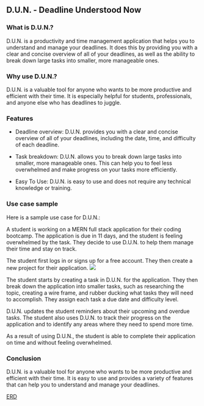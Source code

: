 ## D.U.N. - Deadline Understood Now

### What is D.U.N.?

D.U.N. is a productivity and time management application that helps you to understand and manage your deadlines. It does this by providing you with a clear and concise overview of all of your deadlines, as well as the ability to break down large tasks into smaller, more manageable ones.

### Why use D.U.N.?

D.U.N. is a valuable tool for anyone who wants to be more productive and efficient with their time. It is especially helpful for students, professionals, and anyone else who has deadlines to juggle.

### Features

* Deadline overview: D.U.N. provides you with a clear and concise overview of all of your deadlines, including the date, time, and difficulty of each deadline.

* Task breakdown: D.U.N. allows you to break down large tasks into smaller, more manageable ones. This can help you to feel less overwhelmed and make progress on your tasks more efficiently.

* Easy To Use: D.U.N. is easy to use and does not require any technical knowledge or training.

### Use case sample

Here is a sample use case for D.U.N.:

A student is working on a MERN full stack application for their coding bootcamp. The application is due in 11 days, and the student is feeling overwhelmed by the task. They decide to use D.U.N. to help them manage their time and stay on track.

The student first logs in or signs up for a free account. They then create a new project for their application. <img src="/assets/images/loginWire.jpeg">

The student starts by creating a task in D.U.N. for the application. They then break down the application into smaller tasks, such as researching the topic, creating a wire frame, and rubber ducking what tasks they will need to accomplish. They assign each task a due date and difficulty level.

D.U.N. updates the student reminders about their upcoming and overdue tasks. The student also uses D.U.N. to track their progress on the application and to identify any areas where they need to spend more time.

As a result of using D.U.N., the student is able to complete their application on time and without feeling overwhelmed.

### Conclusion

D.U.N. is a valuable tool for anyone who wants to be more productive and efficient with their time. It is easy to use and provides a variety of features that can help you to understand and manage your deadlines.


[ERD](https://lucid.app/lucidchart/5b06cb8f-d9d4-4e5e-8541-71bc87e9e674/edit?viewport_loc=-2050%2C-26%2C2412%2C1464%2C0_0&invitationId=inv_4a975c5b-2024-4353-9f2a-b959c7118272)